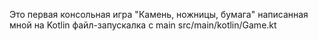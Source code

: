 Это первая консольная игра "Камень, ножницы, бумага" написанная мной на Kotlin
файл-запускалка с main src/main/kotlin/Game.kt
